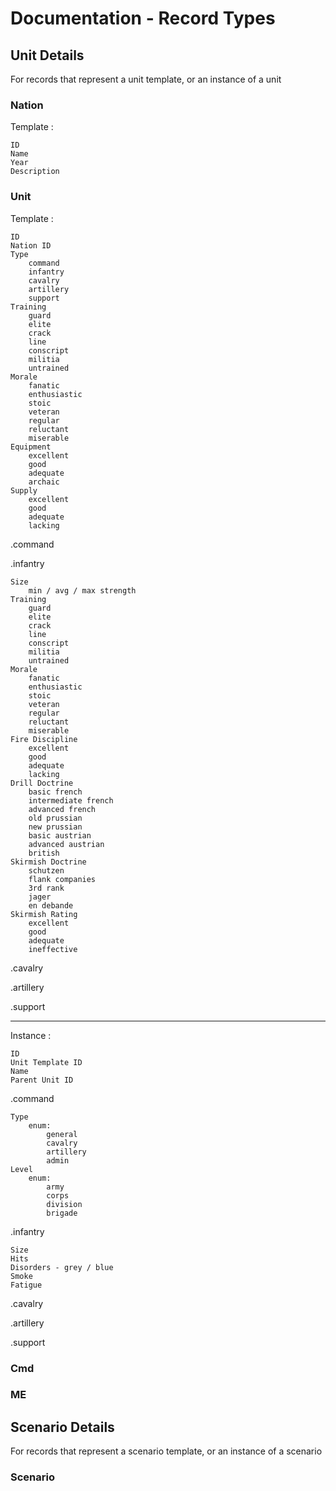 # Documentation - Record Types

## Unit Details

For records that represent a unit template, or an instance of a unit

### Nation

Template :
```
ID
Name
Year
Description
```

### Unit

Template :

```
ID
Nation ID
Type
    command
    infantry
    cavalry
    artillery
    support
Training
    guard
    elite
    crack
    line
    conscript
    militia
    untrained
Morale
    fanatic
    enthusiastic
    stoic
    veteran
    regular
    reluctant
    miserable
Equipment
    excellent
    good
    adequate
    archaic
Supply
    excellent
    good
    adequate
    lacking
```

.command

.infantry
```
Size
    min / avg / max strength
Training
    guard
    elite
    crack
    line
    conscript
    militia
    untrained
Morale
    fanatic
    enthusiastic
    stoic
    veteran
    regular
    reluctant
    miserable
Fire Discipline
    excellent
    good
    adequate
    lacking
Drill Doctrine
    basic french
    intermediate french
    advanced french
    old prussian
    new prussian
    basic austrian
    advanced austrian
    british
Skirmish Doctrine
    schutzen
    flank companies
    3rd rank
    jager
    en debande
Skirmish Rating
    excellent
    good
    adequate
    ineffective
```

.cavalry

.artillery

.support

----------------------------------------
Instance :

```
ID
Unit Template ID
Name
Parent Unit ID
```

.command
```
Type
    enum:
        general
        cavalry
        artillery
        admin
Level
    enum:
        army
        corps
        division
        brigade
```

.infantry
```
Size
Hits
Disorders - grey / blue
Smoke
Fatigue
```

.cavalry

.artillery

.support

### Cmd

### ME

## Scenario Details

For records that represent a scenario template, or an instance of a scenario

### Scenario



